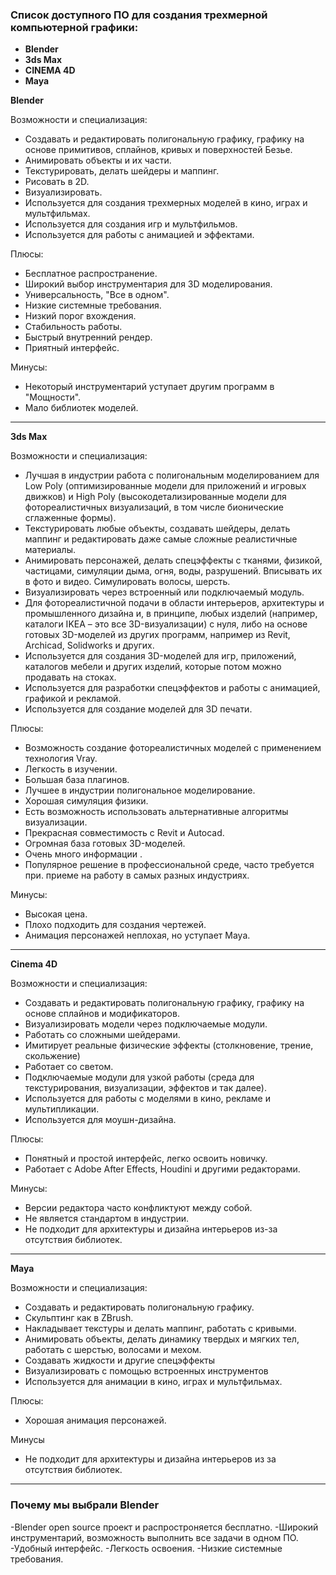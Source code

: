 

### Список доступного ПО для создания трехмерной компьютерной графики: 
- **Blender**
- **3ds Max**
- **CINEMA 4D**
- **Maya**

**Blender**

Возможности и специализация:
- Создавать и редактировать полигональную графику, графику на основе примитивов, сплайнов, кривых и поверхностей Безье.
- Анимировать объекты и их части.
- Текстурировать, делать шейдеры и маппинг.
- Рисовать в 2D.
- Визуализировать.
- Используется для создания трехмерных моделей в кино, играх и мультфильмах.
- Используется для создания игр и мультфильмов.
- Используется для работы с анимацией и эффектами.

Плюсы:
- Бесплатное распространение.
- Широкий выбор инструментария для 3D моделирования.
- Универсальность, "Все в одном".
- Низкие системные требования.
- Низкий порог вхождения.
- Стабильность работы.
- Быстрый внутренний рендер.
- Приятный интерфейс.

Минусы:
- Некоторый инструментарий уступает другим программ в "Мощности".
- Мало библиотек моделей.
***


**3ds Max**


Возможности и специализация:
- Лучшая в индустрии работа с полигональным моделированием для Low Poly (оптимизированные модели для приложений и игровых движков) и High Poly (высокодетализированные модели для фотореалистичных визуализаций, в том числе бионические сглаженные формы).
- Текстурировать любые объекты, создавать шейдеры, делать маппинг и редактировать даже самые сложные реалистичные материалы.
- Анимировать персонажей, делать спецэффекты с тканями, физикой, частицами, симуляции дыма, огня, воды, разрушений. Вписывать их в фото и видео. Симулировать волосы, шерсть.
- Визуализировать через встроенный или подключаемый модуль.
- Для фотореалистичной подачи в области интерьеров, архитектуры и промышленного дизайна и, в принципе, любых изделий (например, каталоги IKEA – это все 3D-визуализации) c нуля, либо на основе готовых 3D-моделей из других программ, например из Revit, Archicad, Solidworks и других.
- Используется для создания 3D-моделей для игр, приложений, каталогов мебели и других изделий, которые потом можно продавать на стоках.
- Используется для разработки спецэффектов и работы с анимацией, графикой и рекламой.
- Используется для создание моделей для 3D печати.

Плюсы:
- Возможность создание фотореалистичных моделей c применением технология Vray.
- Легкость в изучении.
- Большая база плагинов.
- Лучшее в индустрии полигональное моделирование.
- Хорошая симуляция физики.
- Есть возможность использовать альтернативные алгоритмы визуализации.
- Прекрасная совместимость с Revit и Autocad.
- Огромная база готовых 3D-моделей.
- Очень много информации .
- Популярное решение в профессиональной среде, часто требуется при. приеме на работу в самых разных индустриях.


Минусы:
- Высокая цена.
- Плохо подходить для создания чертежей.
- Анимация персонажей неплохая, но уступает Maya.
***


**Cinema 4D**


Возможности и специализация:
- Создавать и редактировать полигональную графику, графику на основе сплайнов и модификаторов.
- Визуализировать модели через подключаемые модули.
- Работать со сложными шейдерами.
- Имитирует реальные физические эффекты (столкновение, трение, скольжение)
- Работает со светом.
- Подключаемые модули для узкой работы (среда для текстурирования, визуализации, эффектов и так далее).
- Используется для работы с моделями в кино, рекламе и мультипликации.
- Используется для моушн-дизайна.

Плюсы:
- Понятный и простой интерфейс, легко освоить новичку.
- Работает с Adobe After Effects, Houdini и другими редакторами.

Минусы:
- Версии редактора часто конфликтуют между собой.
- Не является стандартом в индустрии.
- Не подходит для архитектуры и дизайна интерьеров из-за отсутствия библиотек.
***


**Maya**


Возможности и специализация:
- Создавать и редактировать полигональную графику.
- Скульптинг как в ZBrush.
- Накладывает текстуры и делать маппинг, работать с кривыми.
- Анимировать объекты, делать динамику твердых и мягких тел, работать с шерстью, волосами и мехом.
- Создавать жидкости и другие спецэффекты
- Визуализировать с помощью встроенных инструментов
- Используется для анимации в кино, играх и мультфильмах.

Плюсы: 
- Хорошая анимация персонажей.

Минусы
- Не подходит для архитектуры и дизайна интерьеров из за отсутствия библиотек.
***
		
		
### Почему мы выбрали Blender

-Blender open source проект и распростроняется бесплатно.
-Широкий инструментарий, возможность выполнить все задачи в одном ПО.
-Удобный интерфейс.
-Легкость освоения.
-Низкие системные требования.

